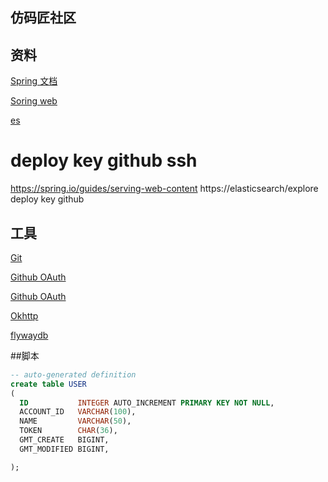 ## 仿码匠社区

## 资料
[Spring 文档](https://spring.io/guides)

[Soring web](https://spring.io/guides/serving-web-content)

[es](https://elasticsearch/explore)



deploy key github ssh
=======
https://spring.io/guides/serving-web-content
https://elasticsearch/explore
deploy key github






## 工具
[Git](https://git-scm.com/download)

[Github OAuth](https://developer.github.com/apps/building-oauth-apps/creating-an-oauth-app/)

[Github OAuth](https://developer.github.com/apps/building-oauth-apps/authorizing-oauth-apps/)

[Okhttp](https://square.github.io/okhttp/)

[flywaydb](https://flywaydb.org/getstarted/firststeps/maven)


##脚本
```sql
-- auto-generated definition
create table USER
(
  ID           INTEGER AUTO_INCREMENT PRIMARY KEY NOT NULL,
  ACCOUNT_ID   VARCHAR(100),
  NAME         VARCHAR(50),
  TOKEN        CHAR(36),
  GMT_CREATE   BIGINT,
  GMT_MODIFIED BIGINT,

);
```



